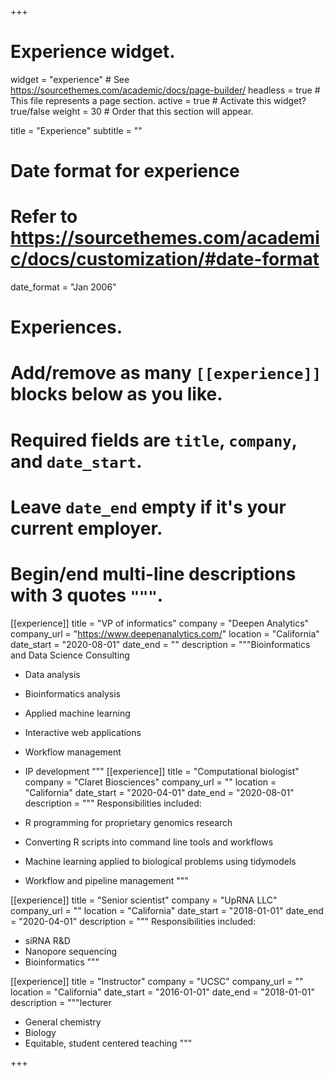 +++
# Experience widget.
widget = "experience"  # See https://sourcethemes.com/academic/docs/page-builder/
headless = true  # This file represents a page section.
active = true  # Activate this widget? true/false
weight = 30  # Order that this section will appear.
 
title = "Experience"
subtitle = ""

# Date format for experience
#   Refer to https://sourcethemes.com/academic/docs/customization/#date-format
date_format = "Jan 2006"

# Experiences.
#   Add/remove as many `[[experience]]` blocks below as you like.
#   Required fields are `title`, `company`, and `date_start`.
#   Leave `date_end` empty if it's your current employer.
#   Begin/end multi-line descriptions with 3 quotes `"""`.
[[experience]]
  title = "VP of informatics"
  company = "Deepen Analytics"
  company_url = "https://www.deepenanalytics.com/"
  location = "California"
  date_start = "2020-08-01"
  date_end = ""
  description = """Bioinformatics and Data Science Consulting
  
  * Data analysis
  * Bioinformatics analysis
  * Applied machine learning
  * Interactive web applications
  * Workflow management
  * IP development
  """
[[experience]]
  title = "Computational biologist"
  company = "Claret Biosciences"
  company_url = ""
  location = "California"
  date_start = "2020-04-01" 
  date_end = "2020-08-01"
  description = """
  Responsibilities included:
  
  * R programming for proprietary genomics research
  * Converting R scripts into command line tools and workflows
  * Machine learning applied to biological problems using tidymodels
  * Workflow and pipeline management
  """

[[experience]]
  title = "Senior scientist"
  company = "UpRNA LLC"
  company_url = ""
  location = "California"
  date_start = "2018-01-01"
  date_end = "2020-04-01"
  description = """
  Responsibilities included:
  
  * siRNA R&D
  * Nanopore sequencing
  * Bioinformatics
  """

[[experience]]
  title = "Instructor"
  company = "UCSC"
  company_url = ""
  location = "California"
  date_start = "2016-01-01"
  date_end = "2018-01-01"
  description = """lecturer 
  
  * General chemistry 
  * Biology 
  * Equitable, student centered teaching 
  """

+++
